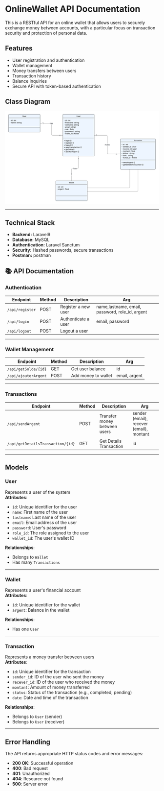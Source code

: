 # OnlineWallet API Documentation

This is a RESTful API for an online wallet that allows users to securely exchange money between accounts, with a particular focus on transaction security and protection of personal data.

## Features
- User registration and authentication
- Wallet management
- Money transfers between users
- Transaction history
- Balance inquiries
- Secure API with token-based authentication

## Class Diagram
![Class Diagram](./WalletOnline/public/UMLclass.png)   

---

## Technical Stack
- **Backend:** Laravel9 
- **Database:** MySQL
- **Authentication:** Laravel Sanctum
- **Security:** Hashed passwords, secure transactions
- **Postman:** postman

## 📚 API Documentation 
  
### Authentication 

| Endpoint         | Method | Description          |  Arg                                             |
|------------------|--------|----------------------|--------------------------------------------------| 
| `/api/register`  | POST   | Register a new user  |  name,lastname, email, password, role_id, argent |                                                                
| `/api/login`     | POST   | Authenticate a user  |  email, password                                 |
| `/api/logout`    | POST   | Logout a user        |                                                  |


---
### Wallet Management 

| Endpoint              | Method | Description          |  Arg              |
|-----------------------|--------|----------------------|-------------------| 
| `/api/getSolde/{id}`  | GET    | Get user balance     |  id               |                                                                
| `/api/ajouterArgent`  | POST   | Add money to wallet  |  email, argent    |
---
### Transactions 

| Endpoint           | Method | Description                   |  Arg                                      |
|--------------------|--------|-------------------------------|-------------------------------------------| 
| `/api/sendArgent`  | POST   | Transfer money between users  |  sender (email), recever (email), montant |                                                              
| `/api/getDetailsTransaction/{id}`  | GET   | Get Details Transaction |     id |                                                          
---

## Models

### User
Represents a user of the system  
**Attributes**:  
- `id`: Unique identifier for the user  
- `name`: First name of the user  
- `lastname`: Last name of the user  
- `email`: Email address of the user  
- `password`: User's password  
- `role_id`: The role assigned to the user  
- `wallet_id`: The user's wallet ID  

**Relationships**:    
- Belongs to `Wallet`
- Has many `Transactions`

---

### Wallet
Represents a user's financial account  
**Attributes**:  
- `id`: Unique identifier for the wallet  
- `argent`: Balance in the wallet  

**Relationships**:  
- Has one `User`

---

### Transaction
Represents a money transfer between users  
**Attributes**:  
- `id`: Unique identifier for the transaction  
- `sender_id`: ID of the user who sent the money  
- `recever_id`: ID of the user who received the money  
- `montant`: Amount of money transferred  
- `status`: Status of the transaction (e.g., completed, pending)  
- `date`: Date and time of the transaction  

**Relationships**:  
- Belongs to `User` (sender)  
- Belongs to `User` (receiver)

---

## Error Handling

The API returns appropriate HTTP status codes and error messages:

- **200 OK**: Successful operation  
- **400**: Bad request   
- **401**: Unauthorized   
- **404**: Resource not found  
- **500**: Server error
